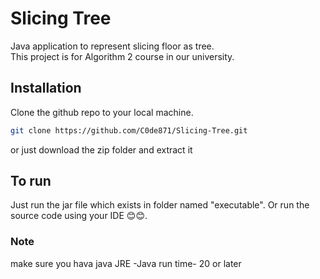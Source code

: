# Slicing Tree
Java application to represent slicing floor as tree.<br>
This project is for Algorithm 2 course in our university.
## Installation

Clone the github repo to your local machine.

```bash
git clone https://github.com/C0de871/Slicing-Tree.git
```
or just download the zip folder and extract it

## To run
Just run the jar file which exists in folder named "executable".
Or run the source code using your IDE 😊😊.

### Note

make sure you hava java JRE -Java run time- 20 or later

